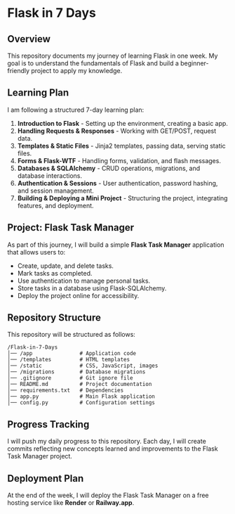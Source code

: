 # Flask in 7 Days

## Overview
This repository documents my journey of learning Flask in one week. My goal is to understand the fundamentals of Flask and build a beginner-friendly project to apply my knowledge.

## Learning Plan
I am following a structured 7-day learning plan:

1. **Introduction to Flask** - Setting up the environment, creating a basic app.
2. **Handling Requests & Responses** - Working with GET/POST, request data.
3. **Templates & Static Files** - Jinja2 templates, passing data, serving static files.
4. **Forms & Flask-WTF** - Handling forms, validation, and flash messages.
5. **Databases & SQLAlchemy** - CRUD operations, migrations, and database interactions.
6. **Authentication & Sessions** - User authentication, password hashing, and session management.
7. **Building & Deploying a Mini Project** - Structuring the project, integrating features, and deployment.

## Project: Flask Task Manager
As part of this journey, I will build a simple **Flask Task Manager** application that allows users to:

- Create, update, and delete tasks.
- Mark tasks as completed.
- Use authentication to manage personal tasks.
- Store tasks in a database using Flask-SQLAlchemy.
- Deploy the project online for accessibility.

## Repository Structure
This repository will be structured as follows:
```
/Flask-in-7-Days
│── /app               # Application code
│── /templates         # HTML templates
│── /static            # CSS, JavaScript, images
│── /migrations        # Database migrations
│── .gitignore         # Git ignore file
│── README.md          # Project documentation
│── requirements.txt   # Dependencies
│── app.py             # Main Flask application
│── config.py          # Configuration settings
```

## Progress Tracking
I will push my daily progress to this repository. Each day, I will create commits reflecting new concepts learned and improvements to the Flask Task Manager project.

## Deployment Plan
At the end of the week, I will deploy the Flask Task Manager on a free hosting service like **Render** or **Railway.app**.

